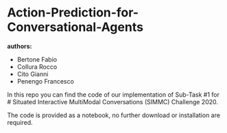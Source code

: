 # Action-Prediction-for-Conversational-Agents

**authors:**

 - Bertone Fabio
 - Collura Rocco
 - Cito Gianni
 - Penengo Francesco

In this repo you can find the code of our implementation of  Sub-Task #1 for # Situated Interactive MultiModal Conversations (SIMMC) Challenge 2020.

The code is provided as a notebook, no further download or installation are required.
